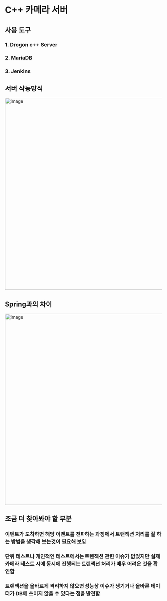 # C++ 카메라 서버

## 사용 도구

### 1. Drogon c++ Server
### 2. MariaDB
### 3. Jenkins




## 서버 작동방식
<img width="617" alt="image" src="https://github.com/user-attachments/assets/7d1f2914-05b0-42c8-947e-76a294b7e80d" />



## Spring과의 차이


<img width="615" alt="image" src="https://github.com/user-attachments/assets/32139e27-939b-4d29-93d1-e07c174f692b" />


## 조금 더 찾아봐야 할 부분

### 이벤트가 도착하면 해당 이벤트를 전파하는 과정에서 트랜젝션 처리를 잘 하는 방법을 생각해 보는것이 필요해 보임
### 단위 테스트나 개인적인 테스트에서는 트렌젝션 관련 이슈가 없었지만 실제 카메라 테스트 시에 동시에 진행되는 트렌젝션 처리가 매우 어려운 것을 확인함
### 트렌젝션을 올바르게 격리하지 않으면 성능상 이슈가 생기거나 올바른 데이터가 DB에 쓰이지 않을 수 있다는 점을 발견함
